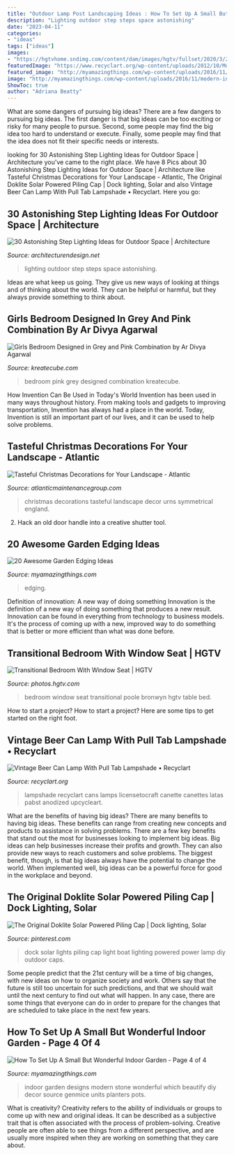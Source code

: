 ```yaml
---
title: "Outdoor Lamp Post Landscaping Ideas : How To Set Up A Small But Wonderful Indoor Garden"
description: "Lighting outdoor step steps space astonishing"
date: "2023-04-11"
categories:
- "ideas"
tags: ["ideas"]
images:
- "https://hgtvhome.sndimg.com/content/dam/images/hgtv/fullset/2020/3/23/0/IO_Bronwyn-Poole_Santa-Monica-Townhouse-11.JPG.rend.hgtvcom.966.1449.suffix/1584977305777.jpeg"
featuredImage: "https://www.recyclart.org/wp-content/uploads/2012/10/Monster-Lamp-3-600x800.jpg"
featured_image: "http://myamazingthings.com/wp-content/uploads/2016/11/modern-indoor-pots-and-planters.jpg"
image: "http://myamazingthings.com/wp-content/uploads/2016/11/modern-indoor-pots-and-planters.jpg"
ShowToc: true
author: "Adriana Beatty"
---
```



What are some dangers of pursuing big ideas?
There are a few dangers to pursuing big ideas. The first danger is that big ideas can be too exciting or risky for many people to pursue. Second, some people may find the big idea too hard to understand or execute. Finally, some people may find that the idea does not fit their specific needs or interests.

	

		
looking for 30 Astonishing Step Lighting Ideas for Outdoor Space | Architecture you've came to the right place. We have 8 Pics about 30 Astonishing Step Lighting Ideas for Outdoor Space | Architecture like Tasteful Christmas Decorations for Your Landscape - Atlantic, The Original Doklite Solar Powered Piling Cap | Dock lighting, Solar and also Vintage Beer Can Lamp With Pull Tab Lampshade • Recyclart. Here you go:
		
    
## 30 Astonishing Step Lighting Ideas For Outdoor Space | Architecture

<img loading=lazy src="http://www.woohome.com/wp-content/uploads/2014/11/lighting-in-steps-6.jpg" onerror="this.onerror=null;this.src='https://tse4.mm.bing.net/th?id=OIP.3TcJSHgbINOfWEvFkO0AggHaNa&amp;pid=15.1';" alt="30 Astonishing Step Lighting Ideas for Outdoor Space | Architecture">

_Source: architecturendesign.net_

>lighting outdoor step steps space astonishing. 

	

Ideas are what keep us going. They give us new ways of looking at things and of thinking about the world. They can be helpful or harmful, but they always provide something to think about.

    
## Girls Bedroom Designed In Grey And Pink Combination By Ar Divya Agarwal

<img loading=lazy src="https://kreatecube.com/usefull/vendor/27287/gallery/10397.jpg" onerror="this.onerror=null;this.src='https://tse4.mm.bing.net/th?id=OIP.P3H-pDkdaZL6Ms53IuyNoAHaHM&amp;pid=15.1';" alt="Girls Bedroom Designed in Grey and Pink Combination by Ar Divya Agarwal">

_Source: kreatecube.com_

>bedroom pink grey designed combination kreatecube. 

	

How Invention Can Be Used in Today's World
Invention has been used in many ways throughout history. From making tools and gadgets to improving transportation, Invention has always had a place in the world. Today, Invention is still an important part of our lives, and it can be used to help solve problems.

    
## Tasteful Christmas Decorations For Your Landscape - Atlantic

<img loading=lazy src="https://www.atlanticmaintenancegroup.com/wp-content/uploads/2015/01/rsz_christmas_decor.jpg" onerror="this.onerror=null;this.src='https://tse1.mm.bing.net/th?id=OIP.f9d4QzRAApZl98IqktYPxQHaLJ&amp;pid=15.1';" alt="Tasteful Christmas Decorations for Your Landscape - Atlantic">

_Source: atlanticmaintenancegroup.com_

>christmas decorations tasteful landscape decor urns symmetrical england. 

	

2. Hack an old door handle into a creative shutter tool.

    
## 20 Awesome Garden Edging Ideas

<img loading=lazy src="https://myamazingthings.com/wp-content/uploads/2016/11/garden4.jpg" onerror="this.onerror=null;this.src='https://tse3.mm.bing.net/th?id=OIP.EP9unXaFw8Kzo71arMw4_QHaJ4&amp;pid=15.1';" alt="20 Awesome Garden Edging Ideas">

_Source: myamazingthings.com_

>edging. 

	

Definition of innovation: A new way of doing something
Innovation is the definition of a new way of doing something that produces a new result. Innovation can be found in everything from technology to business models. It's the process of coming up with a new, improved way to do something that is better or more efficient than what was done before.

    
## Transitional Bedroom With Window Seat | HGTV

<img loading=lazy src="https://hgtvhome.sndimg.com/content/dam/images/hgtv/fullset/2020/3/23/0/IO_Bronwyn-Poole_Santa-Monica-Townhouse-11.JPG.rend.hgtvcom.966.1449.suffix/1584977305777.jpeg" onerror="this.onerror=null;this.src='https://tse1.mm.bing.net/th?id=OIP.1-Kv4DmXc_Vtx2VGykWiqwHaLG&amp;pid=15.1';" alt="Transitional Bedroom With Window Seat | HGTV">

_Source: photos.hgtv.com_

>bedroom window seat transitional poole bronwyn hgtv table bed. 

	

How to start a project?
How to start a project? Here are some tips to get started on the right foot.

    
## Vintage Beer Can Lamp With Pull Tab Lampshade • Recyclart

<img loading=lazy src="https://www.recyclart.org/wp-content/uploads/2012/10/Monster-Lamp-3-600x800.jpg" onerror="this.onerror=null;this.src='https://tse3.mm.bing.net/th?id=OIP.P-dYohWh-PETSNHkIxE3zgHaJ4&amp;pid=15.1';" alt="Vintage Beer Can Lamp With Pull Tab Lampshade • Recyclart">

_Source: recyclart.org_

>lampshade recyclart cans lamps licensetocraft canette canettes latas pabst anodized upcycleart. 

	

What are the benefits of having big ideas?
There are many benefits to having big ideas. These benefits can range from creating new concepts and products to assistance in solving problems. There are a few key benefits that stand out the most for businesses looking to implement big ideas. 
Big ideas can help businesses increase their profits and growth. They can also provide new ways to reach customers and solve problems. The biggest benefit, though, is that big ideas always have the potential to change the world. When implemented well, big ideas can be a powerful force for good in the workplace and beyond.

    
## The Original Doklite Solar Powered Piling Cap | Dock Lighting, Solar

<img loading=lazy src="https://i.pinimg.com/736x/35/b4/01/35b4014f3fcd282533c421f2bddebd38.jpg" onerror="this.onerror=null;this.src='https://tse2.mm.bing.net/th?id=OIP.q5j_2oMwzZ1yi6qCVOMl2wHaHS&amp;pid=15.1';" alt="The Original Doklite Solar Powered Piling Cap | Dock lighting, Solar">

_Source: pinterest.com_

>dock solar lights piling cap light boat lighting powered power lamp diy outdoor caps. 

	

Some people predict that the 21st century will be a time of big changes, with new ideas on how to organize society and work. Others say that the future is still too uncertain for such predictions, and that we should wait until the next century to find out what will happen. In any case, there are some things that everyone can do in order to prepare for the changes that are scheduled to take place in the next few years.

    
## How To Set Up A Small But Wonderful Indoor Garden - Page 4 Of 4

<img loading=lazy src="http://myamazingthings.com/wp-content/uploads/2016/11/modern-indoor-pots-and-planters.jpg" onerror="this.onerror=null;this.src='https://tse1.mm.bing.net/th?id=OIP.zdXEk3LRRQZLHJHCehmj2AHaG9&amp;pid=15.1';" alt="How To Set Up A Small But Wonderful Indoor Garden - Page 4 of 4">

_Source: myamazingthings.com_

>indoor garden designs modern stone wonderful which beautify diy decor source genmice units planters pots. 

	

What is creativity?
Creativity refers to the ability of individuals or groups to come up with new and original ideas. It can be described as a subjective trait that is often associated with the process of problem-solving. Creative people are often able to see things from a different perspective, and are usually more inspired when they are working on something that they care about.

